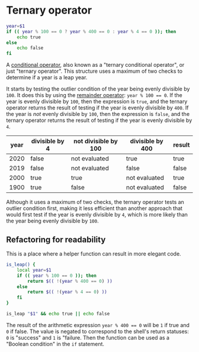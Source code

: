 # Ternary operator

```bash
year=$1
if (( year % 100 == 0 ? year % 400 == 0 : year % 4 == 0 )); then
    echo true
else
    echo false
fi 
```

A [conditional operator][ternary-operator], also known as a "ternary conditional operator", or just "ternary operator".
This structure uses a maximum of two checks to determine if a year is a leap year.

It starts by testing the outlier condition of the year being evenly divisible by `100`.
It does this by using the [remainder operator][remainder-operator]: `year % 100 == 0`.
If the year is evenly divisible by `100`, then the expression is `true`, and the ternary operator returns the result of testing if the year is evenly divisible by `400`.
If the year is _not_ evenly divisible by `100`, then the expression is `false`, and the ternary operator returns the result of testing if the year is evenly divisible by `4`.

| year | divisible by 4 | not divisible by 100 | divisible by 400 |    result    |
| ---- | -------------- | -------------------- | ---------------- | ------------ |
| 2020 |          false |        not evaluated |             true |         true |
| 2019 |          false |        not evaluated |            false |        false |
| 2000 |           true |                 true |    not evaluated |         true |
| 1900 |           true |                false |    not evaluated |        false |

Although it uses a maximum of two checks, the ternary operator tests an outlier condition first, making it less efficient than another approach that would first test if the year is evenly divisible by `4`, which is more likely than the year being evenly divisible by `100`.

## Refactoring for readability

This is a place where a helper function can result in more elegant code.

```bash
is_leap() {
    local year=$1
    if (( year % 100 == 0 )); then
        return $(( !(year % 400 == 0) ))
    else
        return $(( !(year % 4 == 0) ))
    fi
}

is_leap "$1" && echo true || echo false
```

The result of the arithmetic expression `year % 400 == 0` will be `1` if true and `0` if false.
The value is negated to correspond to the shell's return statuses: `0` is "success" and `1` is "failure.
Then the function can be used as a "Boolean condition" in the `if` statement.

[ternary-operator]: https://www.gnu.org/software/bash/manual/bash.html#Shell-Arithmetic
[remainder-operator]: https://www.gnu.org/software/bash/manual/bash.html#Shell-Arithmetic
